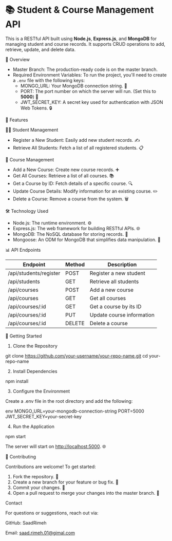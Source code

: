 
# 📚 Student & Course Management API

This is a RESTful API built using **Node.js**, **Express.js**, and **MongoDB** for managing student and course records. It supports CRUD operations to add, retrieve, update, and delete data.



 🚀 Overview

- Master Branch: The production-ready code is on the master branch.
- Required Environment Variables: To run the project, you'll need to create a `.env` file with the following keys:
  - MONGO_URL: Your MongoDB connection string. 🔗
  - PORT: The port number on which the server will run. (Set this to **5000**) 🔌
  - JWT_SECRET_KEY: A secret key used for authentication with JSON Web Tokens. 🔒



 🌟 Features

 👨‍🎓 Student Management
- Register a New Student: Easily add new student records. ✍️
- Retrieve All Students: Fetch a list of all registered students. 📋

 📘 Course Management
- Add a New Course: Create new course records. ➕
- Get All Courses: Retrieve a list of all courses. 📚
- Get a Course by ID: Fetch details of a specific course. 🔍
- Update Course Details: Modify information for an existing course. ✏️
- Delete a Course: Remove a course from the system. 🗑️



 🛠️ Technology Used

- Node.js: The runtime environment. ⚙️
- Express.js: The web framework for building RESTful APIs. 🌐
- MongoDB: The NoSQL database for storing records. 💾
- Mongoose: An ODM for MongoDB that simplifies data manipulation. 🔧

 

 📊 API Endpoints

| Endpoint                 | Method     | Description               |
|--------------------------|------------|--------------------------------|
| /api/students/register   | POST       | Register a new student         |
| /api/students            | GET        | Retrieve all students          |
| /api/courses             | POST       | Add a new course               |
| /api/courses             | GET        | Get all courses                |
| /api/courses/:id         | GET        | Get a course by its ID         |
| /api/courses/:id         | PUT        | Update course information      |
| /api/courses/:id         | DELETE     | Delete a course                |



 🔧 Getting Started

 1. Clone the Repository


git clone https://github.com/your-username/your-repo-name.git
cd your-repo-name


 2. Install Dependencies

npm install


 3. Configure the Environment

Create a .env file in the root directory and add the following:

env
MONGO_URL=your-mongodb-connection-string
PORT=5000
JWT_SECRET_KEY=your-secret-key


 4. Run the Application


npm start


The server will start on [http://localhost:5000](http://localhost:5000). 🌐



 🤝 Contributing

Contributions are welcome! To get started:
1. Fork the repository. 🍴
2. Create a new branch for your feature or bug fix. 🌱
3. Commit your changes. 💾
4. Open a pull request to merge your changes into the master branch. 🔀

Contact

For questions or suggestions, reach out via:

GitHub: SaadRimeh

Email: saad.rimeh.01@gimal.com




